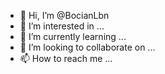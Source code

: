 - 👋 Hi, I’m @BocianLbn
- 👀 I’m interested in ...
- 🌱 I’m currently learning ...
- 💞️ I’m looking to collaborate on ...
- 📫 How to reach me ...

<!---
BocianLbn/BocianLbn is a ✨ special ✨ repository because its `README.md` (this file) appears on your GitHub profile.
You can click the Preview link to take a look at your changes.
--->
